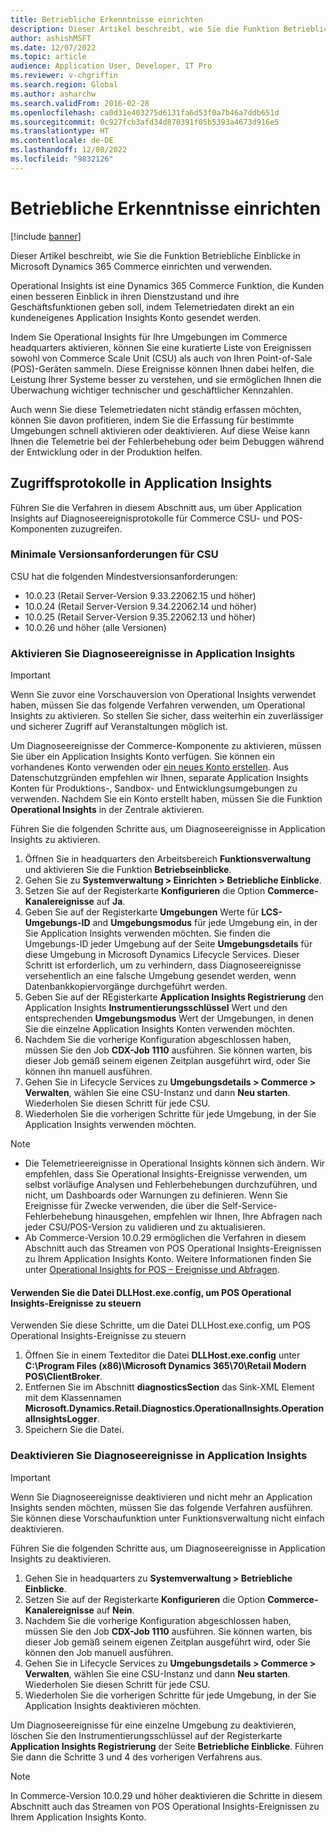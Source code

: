 ```yaml
---
title: Betriebliche Erkenntnisse einrichten
description: Dieser Artikel beschreibt, wie Sie die Funktion Betriebliche Einblicke in Microsoft Dynamics 365 Commerce einrichten und verwenden.
author: ashishMSFT
ms.date: 12/07/2022
ms.topic: article
audience: Application User, Developer, IT Pro
ms.reviewer: v-chgriffin
ms.search.region: Global
ms.author: asharchw
ms.search.validFrom: 2016-02-28
ms.openlocfilehash: ca0d31e403275d6131fa6d53f0a7b46a7ddb651d
ms.sourcegitcommit: 0c927fcb3afd34d870391f05b5393a4673d916e5
ms.translationtype: HT
ms.contentlocale: de-DE
ms.lasthandoff: 12/08/2022
ms.locfileid: "9832126"
---
```

# <a name="set-up-operational-insights"></a>Betriebliche Erkenntnisse einrichten

[!include [banner](../includes/banner.md)]

Dieser Artikel beschreibt, wie Sie die Funktion Betriebliche Einblicke in Microsoft Dynamics 365 Commerce einrichten und verwenden.

Operational Insights ist eine Dynamics 365 Commerce Funktion, die Kunden einen besseren Einblick in ihren Dienstzustand und ihre Geschäftsfunktionen geben soll, indem Telemetriedaten direkt an ein kundeneigenes Application Insights Konto gesendet werden.

Indem Sie Operational Insights für Ihre Umgebungen im Commerce headquarters aktivieren, können Sie eine kuratierte Liste von Ereignissen sowohl von Commerce Scale Unit (CSU) als auch von Ihren Point-of-Sale (POS)-Geräten sammeln. Diese Ereignisse können Ihnen dabei helfen, die Leistung Ihrer Systeme besser zu verstehen, und sie ermöglichen Ihnen die Überwachung wichtiger technischer und geschäftlicher Kennzahlen.

Auch wenn Sie diese Telemetriedaten nicht ständig erfassen möchten, können Sie davon profitieren, indem Sie die Erfassung für bestimmte Umgebungen schnell aktivieren oder deaktivieren. Auf diese Weise kann Ihnen die Telemetrie bei der Fehlerbehebung oder beim Debuggen während der Entwicklung oder in der Produktion helfen.

## <a name="access-logs-in-application-insights"></a>Zugriffsprotokolle in Application Insights

Führen Sie die Verfahren in diesem Abschnitt aus, um über Application Insights auf Diagnoseereignisprotokolle für Commerce CSU- und POS-Komponenten zuzugreifen.

### <a name="minimum-version-requirements-for-csu"></a>Minimale Versionsanforderungen für CSU

CSU hat die folgenden Mindestversionsanforderungen:

- 10.0.23 (Retail Server-Version 9.33.22062.15 und höher)
- 10.0.24 (Retail Server-Version 9.34.22062.14 und höher)
- 10.0.25 (Retail Server-Version 9.35.22062.13 und höher)
- 10.0.26 und höher (alle Versionen)

### <a name="enable-diagnostic-events-in-application-insights"></a>Aktivieren Sie Diagnoseereignisse in Application Insights

> [!IMPORTANT]
> Wenn Sie zuvor eine Vorschauversion von Operational Insights verwendet haben, müssen Sie das folgende Verfahren verwenden, um Operational Insights zu aktivieren. So stellen Sie sicher, dass weiterhin ein zuverlässiger und sicherer Zugriff auf Veranstaltungen möglich ist.

Um Diagnoseereignisse der Commerce-Komponente zu aktivieren, müssen Sie über ein Application Insights Konto verfügen. Sie können ein vorhandenes Konto verwenden oder [ein neues Konto erstellen](/azure/azure-monitor/app/create-workspace-resource#create-workspace-based-resource). Aus Datenschutzgründen empfehlen wir Ihnen, separate Application Insights Konten für Produktions-, Sandbox- und Entwicklungsumgebungen zu verwenden. Nachdem Sie ein Konto erstellt haben, müssen Sie die Funktion **Operational Insights** in der Zentrale aktivieren.

Führen Sie die folgenden Schritte aus, um Diagnoseereignisse in Application Insights zu aktivieren.

1. Öffnen Sie in headquarters den Arbeitsbereich **Funktionsverwaltung** und aktivieren Sie die Funktion **Betriebseinblicke**.
1. Gehen Sie zu **Systemverwaltung \> Einrichten \> Betriebliche Einblicke**.
1. Setzen Sie auf der Registerkarte **Konfigurieren** die Option **Commerce-Kanalereignisse** auf **Ja**.
1. Geben Sie auf der Registerkarte **Umgebungen** Werte für **LCS-Umgebungs-ID** and **Umgebungsmodus** für jede Umgebung ein, in der Sie Application Insights verwenden möchten. Sie finden die Umgebungs-ID jeder Umgebung auf der Seite **Umgebungsdetails** für diese Umgebung in Microsoft Dynamics Lifecycle Services. Dieser Schritt ist erforderlich, um zu verhindern, dass Diagnoseereignisse versehentlich an eine falsche Umgebung gesendet werden, wenn Datenbankkopiervorgänge durchgeführt werden.
1. Geben Sie auf der REgisterkarte **Application Insights Registrierung** den Application Insights **Instrumentierungsschlüssel** Wert und den entsprechenden **Umgebungsmodus** Wert der Umgebungen, in denen Sie die einzelne Application Insights Konten verwenden möchten.
1. Nachdem Sie die vorherige Konfiguration abgeschlossen haben, müssen Sie den Job **CDX-Job 1110** ausführen. Sie können warten, bis dieser Job gemäß seinem eigenen Zeitplan ausgeführt wird, oder Sie können ihn manuell ausführen.
1. Gehen Sie in Lifecycle Services zu **Umgebungsdetails \> Commerce \> Verwalten**, wählen Sie eine CSU-Instanz und dann **Neu starten**. Wiederholen Sie diesen Schritt für jede CSU.
1. Wiederholen Sie die vorherigen Schritte für jede Umgebung, in der Sie Application Insights verwenden möchten.

> [!NOTE]
> - Die Telemetrieereignisse in Operational Insights können sich ändern. Wir empfehlen, dass Sie Operational Insights-Ereignisse verwenden, um selbst vorläufige Analysen und Fehlerbehebungen durchzuführen, und nicht, um Dashboards oder Warnungen zu definieren. Wenn Sie Ereignisse für Zwecke verwenden, die über die Self-Service-Fehlerbehebung hinausgehen, empfehlen wir Ihnen, Ihre Abfragen nach jeder CSU/POS-Version zu validieren und zu aktualisieren.
> - Ab Commerce-Version 10.0.29 ermöglichen die Verfahren in diesem Abschnitt auch das Streamen von POS Operational Insights-Ereignissen zu Ihrem Application Insights Konto. Weitere Informationen finden Sie unter [Operational Insights for POS – Ereignisse und Abfragen](https://download.microsoft.com/download/9/2/b/92be35b0-0e24-4a4d-940d-6f4db29791c0/Operational-Insights-Commerce-POS-events-queries.pdf).

#### <a name="use-the-dllhostexeconfig-file-to-control-pos-operational-insights-events"></a>Verwenden Sie die Datei DLLHost.exe.config, um POS Operational Insights-Ereignisse zu steuern

Verwenden Sie diese Schritte, um die Datei DLLHost.exe.config, um POS Operational Insights-Ereignisse zu steuern

1. Öffnen Sie in einem Texteditor die Datei **DLLHost.exe.config** unter **C:\\Program Files (x86)\\Microsoft Dynamics 365\\70\\Retail Modern POS\\ClientBroker**.
1. Entfernen Sie im Abschnitt **diagnosticsSection** das Sink-XML Element mit dem Klassennamen **Microsoft.Dynamics.Retail.Diagnostics.OperationalInsights.OperationalInsightsLogger**.
1. Speichern Sie die Datei.

### <a name="disable-diagnostic-events-in-application-insights"></a>Deaktivieren Sie Diagnoseereignisse in Application Insights

> [!IMPORTANT]
> Wenn Sie Diagnoseereignisse deaktivieren und nicht mehr an Application Insights senden möchten, müssen Sie das folgende Verfahren ausführen. Sie können diese Vorschaufunktion unter Funktionsverwaltung nicht einfach deaktivieren.

Führen Sie die folgenden Schritte aus, um Diagnoseereignisse in Application Insights zu deaktivieren.

1. Gehen Sie in headquarters zu **Systemverwaltung \> Betriebliche Einblicke**.
1. Setzen Sie auf der Registerkarte **Konfigurieren** die Option **Commerce-Kanalereignisse** auf **Nein**.
1. Nachdem Sie die vorherige Konfiguration abgeschlossen haben, müssen Sie den Job **CDX-Job 1110** ausführen. Sie können warten, bis dieser Job gemäß seinem eigenen Zeitplan ausgeführt wird, oder Sie können den Job manuell ausführen.
1. Gehen Sie in Lifecycle Services zu **Umgebungsdetails \> Commerce \> Verwalten**, wählen Sie eine CSU-Instanz und dann **Neu starten**. Wiederholen Sie diesen Schritt für jede CSU.
1. Wiederholen Sie die vorherigen Schritte für jede Umgebung, in der Sie Application Insights deaktivieren möchten.

Um Diagnoseereignisse für eine einzelne Umgebung zu deaktivieren, löschen Sie den Instrumentierungsschlüssel auf der Registerkarte **Application Insights Registrierung** der Seite **Betriebliche Einblicke**. Führen Sie dann die Schritte 3 und 4 des vorherigen Verfahrens aus.

> [!NOTE]
> In Commerce-Version 10.0.29 und höher deaktivieren die Schritte in diesem Abschnitt auch das Streamen von POS Operational Insights-Ereignissen zu Ihrem Application Insights Konto. 
